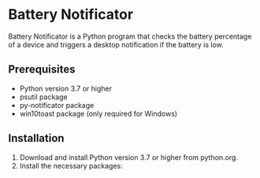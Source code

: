 # Battery Notificator
Battery Notificator is a Python program that checks the battery percentage of a device and triggers a desktop notification if the battery is low.
## Prerequisites
- Python version 3.7 or higher
- psutil package
- py-notificator package
- win10toast package (only required for Windows)
## Installation
1. Download and install Python version 3.7 or higher from python.org.
2. Install the necessary packages: